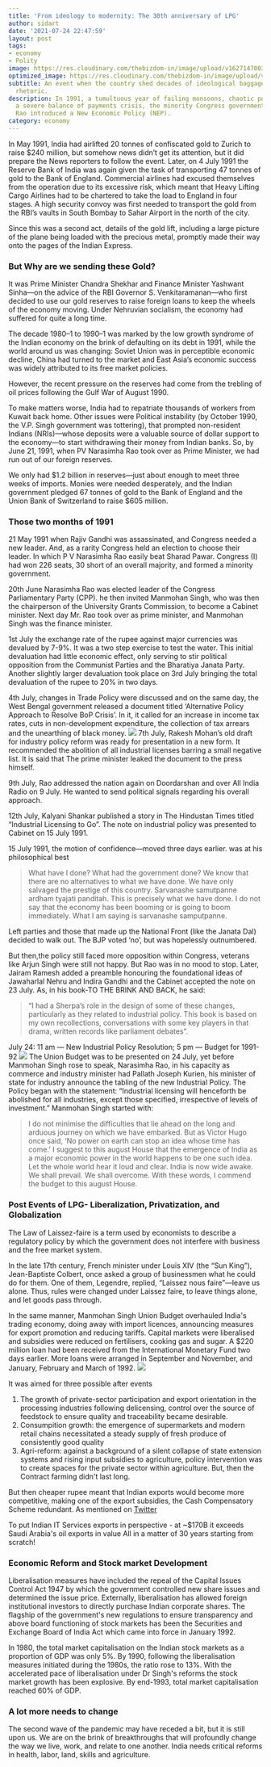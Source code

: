 ```yaml
---
title: 'From ideology to modernity: The 30th anniversary of LPG'
author: sidart
date: '2021-07-24 22:47:59'
layout: post
tags:
- economy
- Polity
image: https://res.cloudinary.com/thebizdom-in/image/upload/v1627147003/1991_gghgcw.png
optimized_image: https://res.cloudinary.com/thebizdom-in/image/upload/v1627147003/1991_gghgcw.png
subtitle: An event when the country shed decades of ideological baggage and socialist
  rhetoric.
description: In 1991, a tumultuous year of failing monsoons, chaotic politics, and
  a severe balance of payments crisis, the minority Congress government of P.V. Narasimha
  Rao introduced a New Economic Policy (NEP).
category: economy
---
```


In May 1991, India had airlifted 20 tonnes of confiscated gold to Zurich to raise $240 million, but somehow news didn’t get its attention, but it did prepare the News reporters to follow the event. 
Later, on 4 July 1991 the Reserve Bank of India was again given the task of transporting 47 tonnes of gold to the Bank of England. Commercial airlines had excused themselves from the operation due to its excessive risk, which meant that Heavy Lifting Cargo Airlines had to be chartered to take the load to England in four stages. A high security convoy was first needed to transport the gold from the RBI’s vaults in South Bombay to Sahar Airport in the north of the city. 

Since this was a second act, details of the gold lift, including a large picture of the plane being loaded with the precious metal, promptly made their way onto the pages of the Indian Express. 

### But Why are we sending these Gold?

It was Prime Minister Chandra Shekhar and Finance Minister Yashwant Sinha—on the advice of the RBI Governor S. Venkitaramanan—who first decided to use our gold reserves to raise foreign loans to keep the wheels of the economy moving. Under Nehruvian socialism, the economy had suffered for quite a long time. 

The decade 1980–1 to 1990–1 was marked by the low growth syndrome of the Indian economy on the brink of defaulting on its debt in 1991, while the world around us was changing: Soviet Union was in perceptible economic decline, China had turned to the market and East Asia’s economic success was widely attributed to its free market policies.

However, the recent pressure on the reserves had come from the trebling of oil prices following the Gulf War of August 1990. 

To make matters worse, India had to repatriate thousands of workers from Kuwait back home. Other issues were Political instability (by October 1990, the V.P. Singh government was tottering), that prompted non-resident Indians (NRIs)—whose deposits were a valuable source of dollar support to the economy—to start withdrawing their money from Indian banks.
So, by June 21, 1991, when PV Narasimha Rao took over as Prime Minister, we had run out of our foreign reserves. 

We only had $1.2 billion in reserves—just about enough to meet three weeks of imports. Monies were needed desperately, and the Indian government pledged 67 tonnes of gold to the Bank of England and the Union Bank of Switzerland to raise $605 million.

### Those two months of 1991
21 May 1991 when Rajiv Gandhi was assassinated, and Congress needed a new leader. And, as a rarity Congress held an election to choose their leader. In which P V Narasimha Rao easily beat Sharad Pawar. Congress (I)  had won 226 seats, 30 short of an overall majority, and formed a minority government.

20th June Narasimha Rao was elected leader of the Congress Parliamentary Party (CPP). he then invited Manmohan Singh, who was then the chairperson of the University Grants Commission, to become a Cabinet minister. Next day Mr. Rao took over as prime minister, and Manmohan Singh was the finance minister.

1st July the exchange rate of the rupee against major currencies was devalued by 7-9%. It was a two step exercise to test the water. This initial devaluation had little economic effect, only serving to stir political opposition from the Communist Parties and the Bharatiya Janata Party. Another slightly larger devaluation took place on 3rd July bringing the total devaluation of the rupee to 20% in two days.

4th July, changes in Trade Policy were discussed and on the same day, the West Bengal government released a document titled ‘Alternative Policy Approach to Resolve BoP Crisis’. In it, it called for an increase in income tax rates, cuts in non-development expenditure, the collection of tax arrears and the unearthing of black money.
![](https://res.cloudinary.com/thebizdom-in/image/upload/v1627147023/11_otfghb.png)
7th July, Rakesh Mohan’s old draft for industry policy reform was ready for presentation in a new form. It recommended the abolition of all industrial licenses barring a small negative list. It is said that The prime minister leaked the document to the press himself.

9th July, Rao addressed the nation again on Doordarshan and over All India Radio on 9 July. He wanted to send political signals regarding his overall approach.

12th July, Kalyani Shankar published a story in The Hindustan Times titled “Industrial Licensing to Go”. The note on industrial policy was presented to Cabinet on 15 July 1991.

15 July 1991, the motion of confidence—moved three days earlier. was at his philosophical best
> What have I done? What had the government done? We know that there are no alternatives to what we have done. We have only salvaged the prestige of this country. Sarvanashe samutpanne ardham tyajati panditah. This is precisely what we have done. I do not say that the economy has been booming or is going to boom immediately. What I am saying is sarvanashe samputpanne.
 
Left parties and those that made up the National Front (like the Janata Dal) decided to walk out. The BJP voted ‘no’, but was hopelessly outnumbered.

But then,the policy still faced more opposition within Congress, veterans like Arjun Singh were still not happy. But Rao was in no mood to stop. Later, Jairam Ramesh added a preamble honouring the foundational ideas of Jawaharlal Nehru and Indira Gandhi and the Cabinet accepted the note on 23 July. As, in his book-TO THE BRINK AND BACK, he said:
> “I had a Sherpa’s role in the design of some of these changes, particularly as they related to industrial policy. This book is based on my own recollections, conversations with some key players in that drama, written records like parliament debates”.

July 24: 11 am — New Industrial Policy Resolution; 5 pm — Budget for 1991-92
![](https://res.cloudinary.com/thebizdom-in/image/upload/v1627147022/newspaper-july-25_ny4dry.jpg)
The Union Budget was to be presented on 24 July, yet before Manmohan Singh rose to speak, Narasimha Rao, in his capacity as commerce and industry minister had Pallath Joseph Kurien, his minister of state for industry announce the tabling of the new Industrial Policy. The Policy began with the statement: “Industrial licensing will henceforth be abolished for all industries, except those specified, irrespective of levels of investment.” Manmohan Singh started with:

> I do not minimise the difficulties that lie ahead on the long and arduous journey on which we have embarked. But as Victor Hugo once said, ‘No power on earth can stop an idea whose time has come.’ I suggest to this august House that the emergence of India as a major economic power in the world happens to be one such idea. Let the whole world hear it loud and clear. India is now wide awake. We shall prevail. We shall overcome. With these words, I commend the budget to this august House.

### Post Events of LPG- Liberalization, Privatization, and Globalization
The Law of Laissez-faire is a term used by economists to describe a regulatory policy by which the government does not interfere with business and the free market system.

In the late 17th century, French minister under Louis XIV (the “Sun King”), Jean-Baptiste Colbert, once asked a group of businessmen what he could do for them. One of them, Legendre, replied, “Laissez nous faire”—leave us alone. Thus, rules were changed under Laissez faire, to leave things alone, and let goods pass through.

In the same manner, Manmohan Singh Union Budget overhauled India's trading economy, doing away with import licences, announcing measures for export promotion and reducing tariffs. Capital markets were liberalised and subsidies were reduced on fertilisers, cooking gas and sugar. A $220 million loan had been received from the International Monetary Fund two days earlier. More loans were arranged in September and November, and January, February and March of 1992. 
![](https://res.cloudinary.com/thebizdom-in/image/upload/v1627147020/4_vxtu2j.png)

It was aimed for three possible after events
1. The growth of private-sector participation and export orientation in the processing industries following delicensing, control over the source of feedstock to ensure quality and traceability became desirable. 
2. Consumpition growth: the emergence of supermarkets and modern retail chains necessitated a steady supply of fresh produce of consistently good quality
3. Agri-reform: against a background of a silent collapse of state extension systems and rising input subsidies to agriculture, policy intervention was to create spaces for the private sector within agriculture. But, then the Contract farming didn't last long.

But then cheaper rupee meant that Indian exports would become more competitive, making one of the export subsidies, the Cash Compensatory Scheme redundant. As mentioned on [Twitter](https://twitter.com/Tijori1/status/1417847074159091714)

To put Indian IT Services exports in perspective - at ~$170B it exceeds Saudi Arabia's oil exports in value
All in a matter of 30 years starting from scratch!

### Economic Reform and Stock market Development
Liberalisation measures have included the repeal of the Capital Issues Control Act 1947 by which the government controlled new share issues and determined the issue price. Externally, liberalisation has allowed foreign institutional investors to directly purchase Indian corporate shares. The flagship of the government's new regulations to ensure transparency and above board functioning of stock markets has been the Securities and Exchange Board of India Act which came into force in January 1992.

In 1980, the total market capitalisation on the Indian stock markets as a proportion of GDP was only 5%. By 1990, following the liberalisation measures initiated during the 1980s, the ratio rose to 13%. With the accelerated pace of liberalisation under Dr Singh's reforms the stock market growth has been explosive. By end-1993, total market capitalisation reached 60% of GDP.

### A lot more needs to change
The second wave of the pandemic may have receded a bit, but it is still upon us. We are on the brink of breakthroughs that will profoundly change the way we live, work, and relate to one another. India needs critical reforms in health, labor, land, skills and agriculture.

